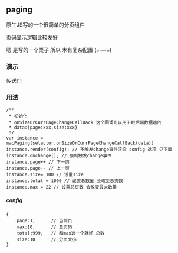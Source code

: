 ## paging

原生JS写的一个很简单的分页组件 

页码显示逻辑比较友好

嗯 是写的一个栗子 所以 木有复杂配置 (๑˙―˙๑)

### 演示
[传送门](https://aolose.github.io/paging/index.html)


### 用法
```
/**
 * 初始化
 * onSizeOrCurrPageChangeCallBack 这个回调可以用于取后端数据啥的
 * data:{page:xxx,size:xxx}
 */
var instance = macPaging(selector,onSizeOrCurrPageChangeCallBack(data))
instance.render(config); // 不触发change事件渲染 config 选项 见下面
instance.onchange(); // 强制触发change事件
instance.page++ // 下一页
instance.page-- // 上一页
instance.size= 100 // 设置size
instance.total = 1000 // 设置总数量 会改变总页数
instance.max = 22 // 设置总页数 会改变最大数量
```
##### config 
```
{
    page:1,      // 当前页
    max:10,      // 总页码
    total:999,   // 和max选一个就好 总数
    size:10      // 分页大小
}
```
